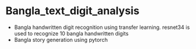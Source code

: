 # Bangla_text_digit_analysis
* Bangla handwritten digit recognition using transfer learning. resnet34 is used to recognize 10 bangla handwritten digits
* Bangla story generation using pytorch
